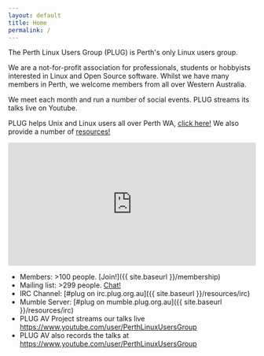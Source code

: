 ```yaml
---
layout: default
title: Home
permalink: /
---
```

The Perth Linux Users Group (PLUG) is Perth's only Linux users group.

We are a not-for-profit association for professionals, students or hobbyists interested in Linux and Open Source software. Whilst we have many members in Perth, we welcome members from all over Western Australia.

We meet each month and run a number of social events. PLUG streams its talks live on Youtube.

PLUG helps Unix and Linux users all over Perth WA, [click here!](http://plug.org.au/about)
We also provide a number of [resources!](http://plug.org.au/resources)

<iframe src="https://www.google.com/calendar/embed?showTitle=0&amp;showNav=0&amp;showDate=0&amp;showPrint=0&amp;showTabs=0&amp;showCalendars=0&amp;mode=AGENDA&amp;height=200&amp;wkst=1&amp;bgcolor=%23FFFFFF&amp;src=president%40plug.org.au&amp;color=%23182C57&amp;ctz=Australia%2FPerth" style=" border-width:0 " width="100%" height="250" frameborder="0" scrolling="no"></iframe>

*   Members: >100 people. [Join!]({{ site.baseurl }}/membership)
*   Mailing list: >299 people. [Chat!](http://lists.plug.org.au/mailman/listinfo/plug)
*   IRC Channel: [#plug on irc.plug.org.au]({{ site.baseurl }}/resources/irc)
*   Mumble Server: [#plug on mumble.plug.org.au]({{ site.baseurl }}/resources/irc)
*   PLUG AV Project streams our talks live https://www.youtube.com/user/PerthLinuxUsersGroup
*   PLUG AV also records the talks at https://www.youtube.com/user/PerthLinuxUsersGroup
